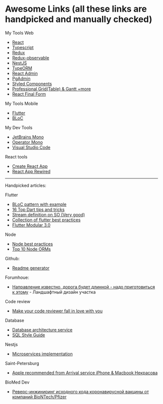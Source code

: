 # Awesome Links (all these links are handpicked and manually checked)

My Tools Web
* [React](https://ru.reactjs.org/)
* [Typescript](https://www.typescriptlang.org/)
* [Redux](https://redux.js.org/)
* [Redux-observable](https://redux-observable.js.org/)
* [NestJS](https://nestjs.com/)
* [TypeORM](https://typeorm.io)
* [React Admin](https://marmelab.com/react-admin/)
* [PgAdmin](https://www.pgadmin.org/)
* [Styled Components](https://styled-components.com/)
* [Professional Grid(Table) & Gantt +more](https://dhtmlx.com/)
* [React Final Form](https://final-form.org/react)

My Tools Mobile
 * [Flutter](https://flutter.dev/)
 * [BLoC](https://pub.dev/packages/flutter_bloc)
 
My Dev Tools
 * [JetBrains Mono](https://www.jetbrains.com/ru-ru/lp/mono/)
 * [Operator Mono](https://github.com/kiliman/operator-mono-lig)
 * [Visual Studio Code](https://code.visualstudio.com/)

React tools
 * [Create React App](https://github.com/facebook/create-react-app)
 * [React App Rewired](https://www.npmjs.com/package/react-app-rewired)

----------------------------

Handpicked articles:

Flutter
* [BLoC pattern with example](https://blog.codemagic.io/images_videos/)
* [16 Top Dart tips and tricks](https://codewithandrea.com/videos/2020-11-16-top-dart-tips-and-tricks-for-flutter-devs/)
* [Stream definition on SO (Very good)](https://stackoverflow.com/questions/1216380/what-is-a-stream/1216397#1216397)
* [Collection of flutter best practices](https://github.com/Solido/awesome-flutter)
* [Flutter Modular 3.0](https://medium.com/flutterando/announcing-flutter-modular-3-0-beta-with-null-safety-b0a0e13f67b6)

Node
* [Node best practices](https://github.com/goldbergyoni/nodebestpractices#readme)
* [Top 10 Node ORMs](https://www.prisma.io/dataguide/database-tools/top-nodejs-orms-query-builders-and-database-libraries-in-2020)

Github:
* [Readme generator](https://github.com/rahuldkjain/github-profile-readme-generator)

Forumhoue:
* [Направление известно, дорога будет длинной - надо приготовиться к этому](https://www.forumhouse.ru/threads/506940/page-10) - Ландшафтный дизайн участка

Code review
* [Make your code reviewer fall in love with you](https://mtlynch.io/code-review-love/)

Database
* [Database architecture service](https://dbdiagram.io)
* [SQL Style Guide](https://www.sqlstyle.guide/)

Nestjs
* [Microservices implementation](https://wanago.io/2020/11/16/api-nestjs-microservices/)

Saint-Petersburg
* [Apple recommended from Arrival service iPhone & Macbook Некрасова](https://secrets-service.ru/)

BioMed Dev
* [Реверс-инжиниринг исходного кода коронавирусной вакцины от компаний BioNTech/Pfizer](https://habr.com/ru/post/535626/)
